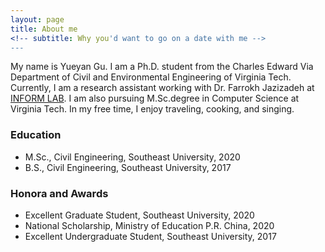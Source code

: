 ```yaml
---
layout: page
title: About me
<!-- subtitle: Why you'd want to go on a date with me -->
---
```


My name is Yueyan Gu. I am a Ph.D. student from the Charles Edward Via Department of Civil and Environmental Engineering of Virginia Tech. Currently, I am a research assistant working with Dr. Farrokh Jazizadeh at [INFORM LAB](https://www.inform-lab.org/). I am also pursuing M.Sc.degree in Computer Science at Virginia Tech. In my free time, I enjoy traveling, cooking, and singing.

### Education

- M.Sc., Civil Engineering, Southeast University, 2020
- B.S., Civil Engineering, Southeast University, 2017

### Honora and Awards

- Excellent Graduate Student, Southeast University, 2020
- National Scholarship, Ministry of Education P.R. China, 2020
- Excellent Undergraduate Student, Southeast University, 2017
